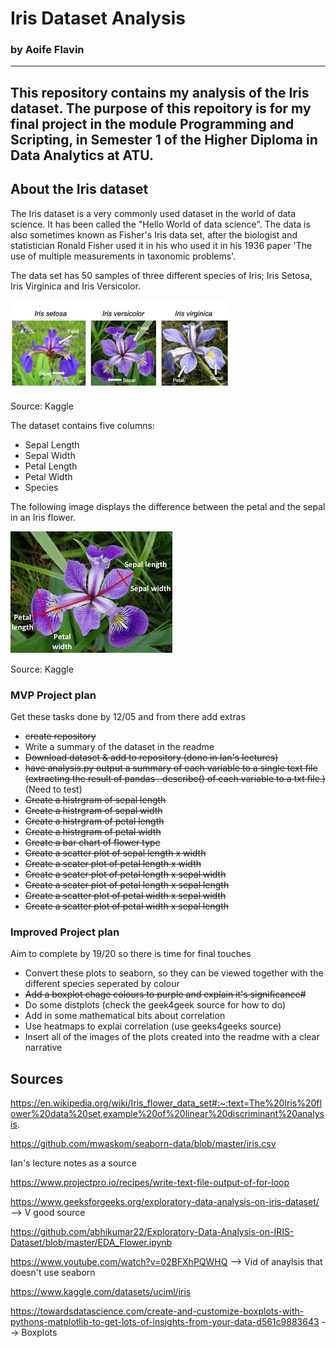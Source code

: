 # Iris Dataset Analysis
### by Aoife Flavin 
---
This repository contains my analysis of the Iris dataset. The purpose of this repoitory is for my final project in the module Programming and Scripting, in Semester 1 of the Higher Diploma in Data Analytics at ATU.
---
## About the Iris dataset
The Iris dataset is a very commonly used dataset in the world of data science. It has been called the "Hello World of data science". The data is also sometimes known as  Fisher's Iris data set, after the biologist and statistician Ronald Fisher used it in his who used it in his 1936 paper 'The use of multiple measurements in taxonomic problems'.

The data set has 50 samples of three different species of Iris; Iris Setosa, Iris Virginica and Iris Versicolor.

![Plot Image](iris_species.jpeg)

Source: Kaggle


The dataset contains five columns:
* Sepal Length 
* Sepal Width
* Petal Length
* Petal Width
* Species

The following image displays the difference between the petal and the sepal in an Iris flower.

![Plot Image](petal_and_sepal_dimensions.jpeg)

Source: Kaggle





### MVP Project plan
Get these tasks done by 12/05 and from there add extras
* ~~create repository~~
* Write a summary of the dataset in the readme
* ~~Download dataset & add to repository (done in Ian's lectures)~~
* ~~have analysis.py output a summary of each variable to a single text file (extracting the result of pandas . describe() of each variable to a txt file.)~~ (Need to test)
* ~~Create a histrgram of sepal length~~
* ~~Create a histrgram of sepal width~~
* ~~Create a histrgram of petal length~~
* ~~Create a histrgram of petal width~~
* ~~Create a bar chart of flower type~~
* ~~Create a scatter plot of sepal length x width~~
* ~~Create a scater plot of petal length x width~~
* ~~Create a scater plot of petal length x sepal width~~
* ~~Create a scater plot of petal length x sepal length~~
* ~~Create a scatter plot of petal width x sepal width~~
* ~~Create a scatter plot of petal width x sepal length~~
### Improved Project plan
Aim to complete by 19/20 so there is time for final touches
* Convert these plots to seaborn, so they can be viewed together with the different species seperated by colour
* ~~Add a boxplot chage colours to purple and explain it's significance#~~
* Do some distplots (check the geek4geek source for how to do)
* Add in some mathematical bits about correlation
* Use heatmaps to explai correlation (use geeks4geeks source)
* Insert all of the images of the plots created into the readme with a clear narrative

## Sources
https://en.wikipedia.org/wiki/Iris_flower_data_set#:~:text=The%20Iris%20flower%20data%20set,example%20of%20linear%20discriminant%20analysis.

https://github.com/mwaskom/seaborn-data/blob/master/iris.csv

Ian's lecture notes as a source

https://www.projectpro.io/recipes/write-text-file-output-of-for-loop

https://www.geeksforgeeks.org/exploratory-data-analysis-on-iris-dataset/ --> V good source

https://github.com/abhikumar22/Exploratory-Data-Analysis-on-IRIS-Dataset/blob/master/EDA_Flower.ipynb

https://www.youtube.com/watch?v=02BFXhPQWHQ --> Vid of anaylsis that doesn't use seaborn

https://www.kaggle.com/datasets/uciml/iris

https://towardsdatascience.com/create-and-customize-boxplots-with-pythons-matplotlib-to-get-lots-of-insights-from-your-data-d561c9883643 --> Boxplots


